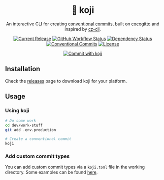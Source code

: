 <div align="center">
  <h1>🦊 koji</h1>

  An interactive CLI for creating [conventional commits](https://www.conventionalcommits.org/en/v1.0.0/),
  built on [cocogitto](https://github.com/oknozor/cocogitto) and inspired by
  [cz-cli](https://github.com/commitizen/cz-cli).
  
  [![Current Release](https://img.shields.io/github/v/release/its-danny/koji)](https://github.com/its-danny/koji/releases)
  [![GitHub Workflow Status](https://img.shields.io/github/workflow/status/its-danny/koji/CI)](https://github.com/its-danny/koji/actions)
  [![Dependency Status](https://deps.rs/repo/github/its-danny/koji/status.svg)](https://deps.rs/repo/github/its-danny/koji)
  [![Conventional Commits](https://img.shields.io/badge/Conventional%20Commits-1.0.0-pink.svg)](https://conventionalcommits.org)
  [![License](https://img.shields.io/github/license/oknozor/cocogitto)](LICENSE)

  [![Commit with koji](https://github.com/its-danny/koji/raw/main/meta/demo.gif)](https://github.com/its-danny/koji/raw/main/meta/demo.gif)
</div>

## Installation

Check the [releases](https://github.com/its-danny/koji/releases) page to download koji for your platform.

## Usage

### Using koji

```bash
# Do some work
cd dev/work-stuff
git add .env.production

# Create a conventional commit
koji
```

### Add custom commit types

You can add custom commit types via a `koji.toml` file in the working directory.
Some examples can be found [here](https://github.com/its-danny/koji/blob/main/meta/config).
